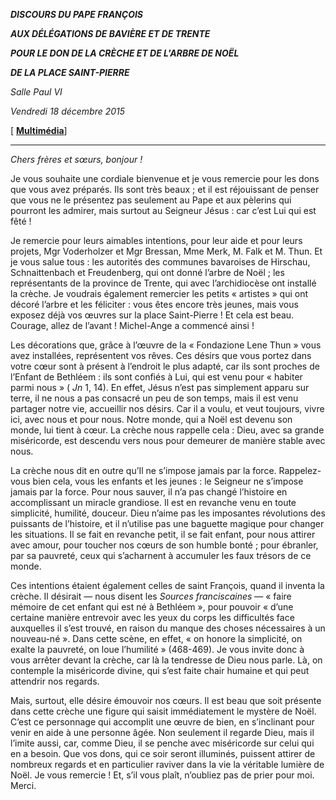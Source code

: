 ***DISCOURS DU PAPE FRANÇOIS***

***AUX DÉLÉGATIONS DE BAVIÈRE ET DE TRENTE***

***POUR LE DON DE LA CRÈCHE ET DE L'ARBRE DE NOËL***

***DE LA PLACE SAINT-PIERRE***

*Salle Paul VI*

*Vendredi 18 décembre 2015*

\[ **[Multimédia](http://w2.vatican.va/content/francesco/fr/events/event.dir.html/content/vaticanevents/fr/2015/12/18/presepioalbero.html)**\]

* * *

*Chers frères et sœurs, bonjour !*

Je vous souhaite une cordiale bienvenue et je vous remercie pour les dons que vous avez préparés. Ils sont très beaux ; et il est réjouissant de penser que vous ne le présentez pas seulement au Pape et aux pèlerins qui pourront les admirer, mais surtout au Seigneur Jésus : car c’est Lui qui est fêté !

Je remercie pour leurs aimables intentions, pour leur aide et pour leurs projets, Mgr Voderholzer et Mgr Bressan, Mme Merk, M. Falk et M. Thun. Et je vous salue tous : les autorités des communes bavaroises de Hirschau, Schnaittenbach et Freudenberg, qui ont donné l’arbre de Noël ; les représentants de la province de Trente, qui avec l’archidiocèse ont installé la crèche. Je voudrais également remercier les petits « artistes » qui ont décoré l’arbre et les féliciter : vous êtes encore très jeunes, mais vous exposez déjà vos œuvres sur la place Saint-Pierre ! Et cela est beau. Courage, allez de l’avant ! Michel-Ange a commencé ainsi !

Les décorations que, grâce à l’œuvre de la « Fondazione Lene Thun » vous avez installées, représentent vos rêves. Ces désirs que vous portez dans votre cœur sont à présent à l’endroit le plus adapté, car ils sont proches de l’Enfant de Bethléem : ils sont confiés à Lui, qui est venu pour « habiter parmi nous » ( *Jn* 1, 14). En effet, Jésus n’est pas simplement apparu sur terre, il ne nous a pas consacré un peu de son temps, mais il est venu partager notre vie, accueillir nos désirs. Car il a voulu, et veut toujours, vivre ici, avec nous et pour nous. Notre monde, qui a Noël est devenu son monde, lui tient à cœur. La crèche nous rappelle cela : Dieu, avec sa grande miséricorde, est descendu vers nous pour demeurer de manière stable avec nous.

La crèche nous dit en outre qu’Il ne s’impose jamais par la force. Rappelez-vous bien cela, vous les enfants et les jeunes : le Seigneur ne s’impose jamais par la force. Pour nous sauver, il n’a pas changé l’histoire en accomplissant un miracle grandiose. Il est en revanche venu en toute simplicité, humilité, douceur. Dieu n’aime pas les imposantes révolutions des puissants de l’histoire, et il n’utilise pas une baguette magique pour changer les situations. Il se fait en revanche petit, il se fait enfant, pour nous attirer avec amour, pour toucher nos cœurs de son humble bonté ; pour ébranler, par sa pauvreté, ceux qui s’acharnent à accumuler les faux trésors de ce monde.

Ces intentions étaient également celles de saint François, quand il inventa la crèche. Il désirait — nous disent les *Sources franciscaines* — « faire mémoire de cet enfant qui est né à Bethléem », pour pouvoir « d’une certaine manière entrevoir avec les yeux du corps les difficultés face auxquelles il s’est trouvé, en raison du manque des choses nécessaires à un nouveau-né ». Dans cette scène, en effet, « on honore la simplicité, on exalte la pauvreté, on loue l’humilité » (468-469). Je vous invite donc à vous arrêter devant la crèche, car là la tendresse de Dieu nous parle. Là, on contemple la miséricorde divine, qui s’est faite chair humaine et qui peut attendrir nos regards.

Mais, surtout, elle désire émouvoir nos cœurs. Il est beau que soit présente dans cette crèche une figure qui saisit immédiatement le mystère de Noël. C’est ce personnage qui accomplit une œuvre de bien, en s’inclinant pour venir en aide à une personne âgée. Non seulement il regarde Dieu, mais il l’imite aussi, car, comme Dieu, il se penche avec miséricorde sur celui qui en a besoin. Que vos dons, qui ce soir seront illuminés, puissent attirer de nombreux regards et en particulier raviver dans la vie la véritable lumière de Noël. Je vous remercie ! Et, s’il vous plaît, n’oubliez pas de prier pour moi. Merci.